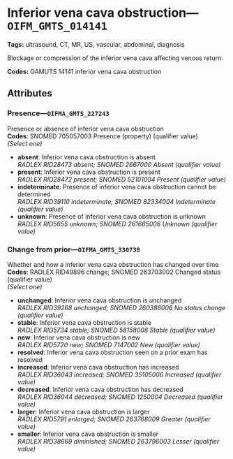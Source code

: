 # Inferior vena cava obstruction—`OIFM_GMTS_014141`

**Tags:** ultrasound, CT, MR, US, vascular, abdominal, diagnosis

Blockage or compression of the inferior vena cava affecting venous return.

**Codes:** GAMUTS 14141 inferior vena cava obstruction

## Attributes

### Presence—`OIFMA_GMTS_227243`

Presence or absence of inferior vena cava obstruction  
**Codes**: SNOMED 705057003 Presence (property) (qualifier value)  
*(Select one)*

- **absent**: Inferior vena cava obstruction is absent  
_RADLEX RID28473 absent; SNOMED 2667000 Absent (qualifier value)_
- **present**: Inferior vena cava obstruction is present  
_RADLEX RID28472 present; SNOMED 52101004 Present (qualifier value)_
- **indeterminate**: Presence of inferior vena cava obstruction cannot be determined  
_RADLEX RID39110 indeterminate; SNOMED 82334004 Indeterminate (qualifier value)_
- **unknown**: Presence of inferior vena cava obstruction is unknown  
_RADLEX RID5655 unknown; SNOMED 261665006 Unknown (qualifier value)_

### Change from prior—`OIFMA_GMTS_330738`

Whether and how a inferior vena cava obstruction has changed over time  
**Codes**: RADLEX RID49896 change; SNOMED 263703002 Changed status (qualifier value)  
*(Select one)*

- **unchanged**: Inferior vena cava obstruction is unchanged  
_RADLEX RID39268 unchanged; SNOMED 260388006 No status change (qualifier value)_
- **stable**: Inferior vena cava obstruction is stable  
_RADLEX RID5734 stable; SNOMED 58158008 Stable (qualifier value)_
- **new**: Inferior vena cava obstruction is new  
_RADLEX RID5720 new; SNOMED 7147002 New (qualifier value)_
- **resolved**: Inferior vena cava obstruction seen on a prior exam has resolved  
- **increased**: Inferior vena cava obstruction has increased  
_RADLEX RID36043 increased; SNOMED 35105006 Increased (qualifier value)_
- **decreased**: Inferior vena cava obstruction has decreased  
_RADLEX RID36044 decreased; SNOMED 1250004 Decreased (qualifier value)_
- **larger**: Inferior vena cava obstruction is larger  
_RADLEX RID5791 enlarged; SNOMED 263768009 Greater (qualifier value)_
- **smaller**: Inferior vena cava obstruction is smaller  
_RADLEX RID38669 diminished; SNOMED 263796003 Lesser (qualifier value)_